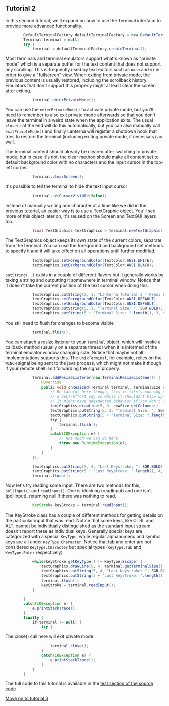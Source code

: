 Tutorial 2
---

In this second tutorial, we'll expand on how to use the Terminal interface to provide more advanced
functionality.
```java
        DefaultTerminalFactory defaultTerminalFactory = new DefaultTerminalFactory();
        Terminal terminal = null;
        try {
            terminal = defaultTerminalFactory.createTerminal();
```
Most terminals and terminal emulators support what's known as "private mode" which is a separate buffer for
the text content that does not support any scrolling. This is frequently used by text editors such as `nano`
and `vi` in order to give a "fullscreen" view. When exiting from private mode, the previous content is usually
restored, including the scrollback history. Emulators that don't support this properly might at least clear
the screen after exiting.
```java
            terminal.enterPrivateMode();
```       
You can use the `enterPrivateMode()` to activate private mode, but you'll need to remember to also exit
private mode afterwards so that you don't leave the terminal in a weird state when the application exits.
The usual `close()` at the end will do this automatically, but you can also manually call `exitPrivateMode()`
and finally Lanterna will register a shutdown hook that tries to restore the terminal (including exiting
private mode, if necessary) as well.

The terminal content should already be cleared after switching to private mode, but in case it's not, the
clear method should make all content set to default background color with no characters and the input cursor
in the top-left corner.
```java
            terminal.clearScreen();
```

It's possible to tell the terminal to hide the text input cursor
```java
            terminal.setCursorVisible(false);
```
Instead of manually writing one character at a time like we did in the previous tutorial, an easier way is
to use a TextGraphic object. You'll see more of this object later on, it's reused on the Screen and TextGUI
layers too.
```java
            final TextGraphics textGraphics = terminal.newTextGraphics();
```
The TextGraphics object keeps its own state of the current colors, separate from the terminal. You can use
the foreground and background set methods to specify it and it will take effect on all operations until
further modified.
```java
            textGraphics.setForegroundColor(TextColor.ANSI.WHITE);
            textGraphics.setBackgroundColor(TextColor.ANSI.BLACK);
```
`putString(..)` exists in a couple of different flavors but it generally works by taking a string and
outputting it somewhere in terminal window. Notice that it doesn't take the current position of the text
cursor when doing this.
```java
            textGraphics.putString(2, 1, "Lanterna Tutorial 2 - Press ESC to exit", SGR.BOLD);
            textGraphics.setForegroundColor(TextColor.ANSI.DEFAULT);
            textGraphics.setBackgroundColor(TextColor.ANSI.DEFAULT);
            textGraphics.putString(5, 3, "Terminal Size: ", SGR.BOLD);
            textGraphics.putString(5 + "Terminal Size: ".length(), 3, terminal.getTerminalSize().toString());
```
You still need to flush for changes to become visible
```java
            terminal.flush();
```
You can attach a resize listener to your `Terminal` object, which will invoke a callback method (usually on a
separate thread) when it is informed of the terminal emulator window changing size. Notice that maybe not
all implementations supports this. The `UnixTerminal`, for example, relies on the `WINCH` signal being sent to
the java process, which might not make it though if your remote shell isn't forwarding the signal properly.
```java
            terminal.addResizeListener(new TerminalResizeListener() {
                @Override
                public void onResized(Terminal terminal, TerminalSize newSize) {
                    // Be careful here though, this is likely running on a separate thread. Lanterna is threadsafe in 
                    // a best-effort way so while it shouldn't blow up if you call terminal methods on multiple threads, 
                    // it might have unexpected behavior if you don't do any external synchronization
                    textGraphics.drawLine(5, 3, newSize.getColumns() - 1, 3, ' ');
                    textGraphics.putString(5, 3, "Terminal Size: ", SGR.BOLD);
                    textGraphics.putString(5 + "Terminal Size: ".length(), 3, newSize.toString());
                    try {
                        terminal.flush();
                    }
                    catch(IOException e) {
                        // Not much we can do here
                        throw new RuntimeException(e);
                    }
                }
            });

            textGraphics.putString(5, 4, "Last Keystroke: ", SGR.BOLD);
            textGraphics.putString(5 + "Last Keystroke: ".length(), 4, "<Pending>");
            terminal.flush();
```
Now let's try reading some input. There are two methods for this, `pollInput()` and `readInput()`. One is
blocking (readInput) and one isn't (pollInput), returning null if there was nothing to read.
```java
            KeyStroke keyStroke = terminal.readInput();
```
The KeyStroke class has a couple of different methods for getting details on the particular input that was
read. Notice that some keys, like CTRL and ALT, cannot be individually distinguished as the standard input
stream doesn't report these as individual keys. Generally special keys are categorized with a special
`KeyType`, while regular alphanumeric and symbol keys are all under `KeyType.Character`. Notice that tab and
enter are not considered `KeyType.Character` but special types (`KeyType.Tab` and `KeyType.Enter` respectively)
```java
            while(keyStroke.getKeyType() != KeyType.Escape) {
                textGraphics.drawLine(5, 4, terminal.getTerminalSize().getColumns() - 1, 4, ' ');
                textGraphics.putString(5, 4, "Last Keystroke: ", SGR.BOLD);
                textGraphics.putString(5 + "Last Keystroke: ".length(), 4, keyStroke.toString());
                terminal.flush();
                keyStroke = terminal.readInput();
            }

        }
        catch(IOException e) {
            e.printStackTrace();
        }
        finally {
            if(terminal != null) {
                try {
```
The close() call here will exit private mode
```java
                    terminal.close();
                }
                catch(IOException e) {
                    e.printStackTrace();
                }
            }
        }
```
The full code to this tutorial is available in the [test section of the source code](https://github.com/mabe02/lanterna/blob/master/src/test/java/com/googlecode/lanterna/tutorial/Tutorial02.java)

[Move on to tutorial 3](Tutorial03.md)
